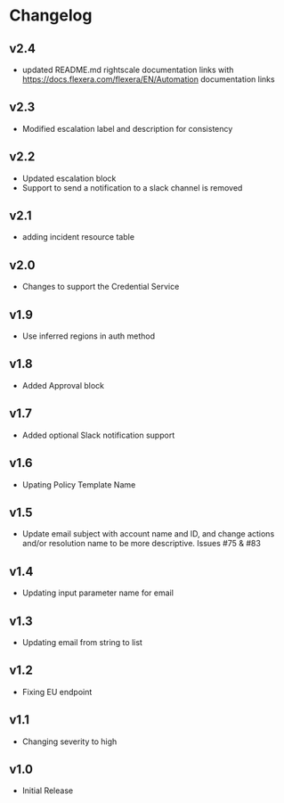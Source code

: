 # Changelog

## v2.4

- updated README.md rightscale documentation links with https://docs.flexera.com/flexera/EN/Automation documentation links

## v2.3

- Modified escalation label and description for consistency

## v2.2

- Updated escalation block
- Support to send a notification to a slack channel is removed

## v2.1

- adding incident resource table

## v2.0

- Changes to support the Credential Service

## v1.9

- Use inferred regions in auth method

## v1.8

- Added Approval block

## v1.7

- Added optional Slack notification support

## v1.6

- Upating Policy Template Name

## v1.5

- Update email subject with account name and ID, and change actions and/or resolution name to be more descriptive. Issues #75 & #83

## v1.4

- Updating input parameter name for email

## v1.3

- Updating email from string to list

## v1.2

- Fixing EU endpoint

## v1.1

- Changing severity to high

## v1.0

- Initial Release
